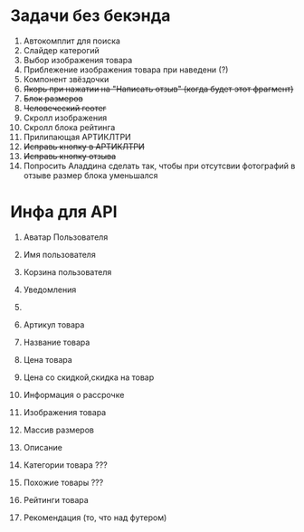 # Задачи без бекэнда

1. Автокомплит для поиска
2. Слайдер катерогий
3. Выбор изображения товара 
4. Приблежение изображения товара при наведени (?)
5. Компонент звёздочки
6. ~~Якорь при нажатии на "Написать отзыв" (когда будет этот фрагмент)~~
7. ~~Блок размеров~~
8. ~~Человеческий геотег~~
9. Скролл изображения
10. Скролл блока рейтинга
11. Прилипающая АРТИКЛТРИ
12. ~~Исправь кнопку в АРТИКЛТРИ~~
13. ~~Исправь кнопку отзыва~~
14. Попросить Аладдина  сделать так, чтобы при отсутсвии фотографий в отзыве размер блока уменьшался



# Инфа для  API

1. Аватар Пользователя
2. Имя пользователя
3. Корзина пользователя
4. Уведомления
5. 

1. Артикул товара
2. Название товара
3. Цена товара
4. Цена со скидкой,cкидка на товар
5. Информация о рассрочке 
6. Изображения товара
7. Массив размеров
8. Описание
9. Категории товара ???
10. Похожие товары ???
11. Рейтинги товара
12. Рекомендация (то, что над футером)